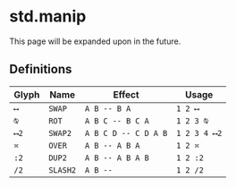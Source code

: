 # std.manip
This page will be expanded upon in the future.

## Definitions
| Glyph | Name     | Effect               | Usage        |
|-------|----------|----------------------|--------------|
| `⟷`   | `SWAP`   | `A B -- B A`         | `1 2 ⟷`      |
| `⍉`   | `ROT`    | `A B C -- B C A`     | `1 2 3 ⍉`    |
| `⟷2`  | `SWAP2`  | `A B C D -- C D A B` | `1 2 3 4 ⟷2` |
| `≍`   | `OVER`   | `A B -- A B A`       | `1 2 ≍`      |
| `:2`  | `DUP2`   | `A B -- A B A B`     | `1 2 :2`     |
| `/2`  | `SLASH2` | `A B -- `            | `1 2 /2`     |